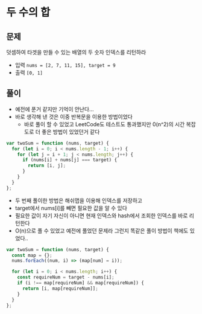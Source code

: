 # 두 수의 합

## 문제

덧셈하여 타겟을 만들 수 있는 배열의 두 숫자 인덱스를 리턴하라

- 입력
  `nums = [2, 7, 11, 15], target = 9`
- 출력
  `[0, 1]`

## 풀이

- 예전에 푼거 같지만 기억이 안난다...
- 바로 생각해 낸 것은 이중 반복문을 이용한 방법이었다
  - 바로 풀이 할 수 있었고 LeetCode도 테스트도 통과했지만 0(n^2)의 시간 복잡도로 더 좋은 방법이 있었던거 같다

```javascript
var twoSum = function (nums, target) {
  for (let i = 0; i < nums.length - 1; i++) {
    for (let j = i + 1; j < nums.length; j++) {
      if (nums[i] + nums[j] === target) {
        return [i, j];
      }
    }
  }
};
```

- 두 번째 풀이한 방법은 해쉬맵을 이용해 인덱스를 저장하고
- target에서 nums[i]를 빼면 필요한 값을 알 수 있다
- 필요한 값이 자기 자신이 아니면 현재 인덱스와 hash에서 조회한 인덱스를 바로 리턴한다
- O(n)으로 풀 수 있었고 예전에 풀었던 문제라 그런지 똑같은 풀이 방법이 책에도 있었다..

```javascript
var twoSum = function (nums, target) {
  const map = {};
  nums.forEach((num, i) => (map[num] = i));

  for (let i = 0; i < nums.length; i++) {
    const requireNum = target - nums[i];
    if (i !== map[requireNum] && map[requireNum]) {
      return [i, map[requireNum]];
    }
  }
};
```
